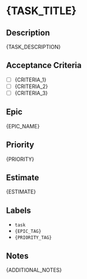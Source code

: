 # {TASK_TITLE}

## Description
{TASK_DESCRIPTION}

## Acceptance Criteria
- [ ] {CRITERIA_1}
- [ ] {CRITERIA_2}
- [ ] {CRITERIA_3}

## Epic
{EPIC_NAME}

## Priority
{PRIORITY}

## Estimate
{ESTIMATE}

## Labels
- `task`
- `{EPIC_TAG}`
- `{PRIORITY_TAG}`

## Notes
{ADDITIONAL_NOTES}
